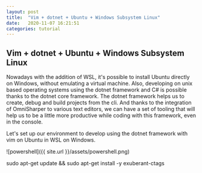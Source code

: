 ```yaml
---
layout: post
title:  "Vim + dotnet + Ubuntu + Windows Subsystem Linux"
date:   2020-11-07 16:21:51
categories: tutorial
---
```

## Vim + dotnet + Ubuntu + Windows Subsystem Linux

Nowadays with the addition of WSL, it's possible to install Ubuntu directly on Windows, without emulating a virtual machine. Also, developing on unix based operating systems using the dotnet framework and C# is possible thanks to the dotnet core framework. The dotnet framework helps us to create, debug and build projects from the cli. And thanks to the integration of OmniSharper to various text editors, we can have a set of tooling that will help us to be a little more productive while coding with this framework, even in the console.

Let's set up our environment to develop using the dotnet framework with vim on Ubuntu in WSL on Windows. 

![powershell]({{ site.url }}/assets/powershell.png)

sudo apt-get update && sudo apt-get install -y exuberant-ctags
